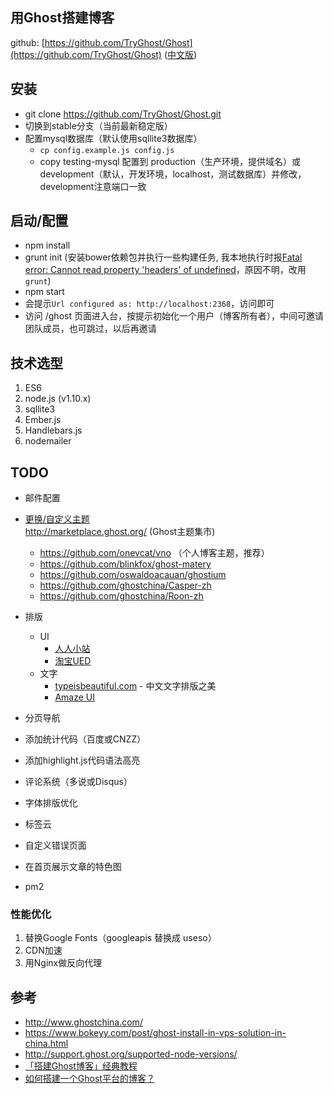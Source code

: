 ## 用Ghost搭建博客 

github: [https://github.com/TryGhost/Ghost](https://github.com/TryGhost/Ghost)  ([中文版](https://github.com/ghostchina/Ghost-zh))

## 安装
- git clone https://github.com/TryGhost/Ghost.git
- 切换到stable分支（当前最新稳定版）
- 配置mysql数据库（默认使用sqllite3数据库）
  - `cp config.example.js config.js`
  - copy testing-mysql 配置到 production（生产环境，提供域名）或development（默认，开发环境，localhost，测试数据库）并修改，development注意端口一致

  
## 启动/配置
- npm install
- grunt init (安装bower依赖包并执行一些构建任务, 我本地执行时报[Fatal error: Cannot read property 'headers' of undefined](https://github.com/TryGhost/Ghost/issues/6276)，原因不明，改用`grunt`)
- npm start
- 会提示`Url configured as: http://localhost:2368`，访问即可
- 访问 /ghost 页面进入台，按提示初始化一个用户（博客所有者），中间可邀请团队成员，也可跳过，以后再邀请

## 技术选型
1. ES6
1. node.js (v1.10.x)
2. sqllite3
3. Ember.js
4. Handlebars.js
5. nodemailer

## TODO

- 邮件配置
- [更换/自定义主题](http://docs.ghost.org/zh/themes/)   
	http://marketplace.ghost.org/ (Ghost主题集市)  
  - https://github.com/onevcat/vno （个人博客主题，推荐）  
  - https://github.com/blinkfox/ghost-matery
  - https://github.com/oswaldoacauan/ghostium
  - https://github.com/ghostchina/Casper-zh   
  - https://github.com/ghostchina/Roon-zh
  	
- 排版
  - UI  
    - [人人小站](http://zhan.renren.com/home?checked=true)   
    - [淘宝UED](http://ued.taobao.org/blog/)
  - 文字  
    - [typeisbeautiful.com](http://www.typeisbeautiful.com/) - 中文文字排版之美  
  	- [Amaze UI](amazeui.org)
  	
- 分页导航
- 添加统计代码（百度或CNZZ）
- 添加highlight.js代码语法高亮
- 评论系统（多说或Disqus）
- 字体排版优化
- 标签云
- 自定义错误页面
- 在首页展示文章的特色图
- pm2

### 性能优化
1. 替换Google Fonts（googleapis 替换成 useso）
1. CDN加速
1. 用Nginx做反向代理

## 参考
- http://www.ghostchina.com/
- https://www.bokeyy.com/post/ghost-install-in-vps-solution-in-china.html
- http://support.ghost.org/supported-node-versions/
- [「搭建Ghost博客」经典教程](http://segmentfault.com/a/1190000002947497)
- [如何搭建一个Ghost平台的博客？](https://www.zhihu.com/question/22755373)





